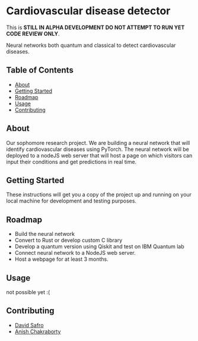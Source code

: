 # Cardiovascular disease detector
This is **STILL IN ALPHA DEVELOPMENT DO NOT ATTEMPT TO RUN YET CODE REVIEW ONLY**.

Neural networks both quantum and classical to detect cardiovascular diseases. 
## Table of Contents

- [About](#about)
- [Getting Started](#getting_started)
- [Roadmap](#Roadmap)
- [Usage](#usage)
- [Contributing](#contributing)

## About
Our sophomore research project. We are building a neural network that will identify cardiovascular diseases using PyTorch. The neural network will be deployed to a nodeJS web server that will host a page on which visitors can input their conditions and get predictions in real time.

## Getting Started
These instructions will get you a copy of the project up and running on your local machine for development and testing purposes.

## Roadmap
* Build the neural network
* Convert to Rust or develop custom C library
* Develop a quantum version using Qiskit and test on IBM Quantum lab
* Connect neural network to a NodeJS web server.
* Host a webpage for at least 3 months.

## Usage
not possible yet :(

## Contributing
* [David Safro](https://github.com/Glitchez-1984)
* [Anish Chakraborty](https://github.com/AnishC10)
